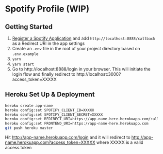 # Spotify Profile (WIP)

## Getting Started

1.  [Register a Spotify Application](https://developer.spotify.com/dashboard/applications) and add `http://localhost:8888/callback` as a Redirect URI in the app settings
2.  Create an `.env` file in the root of your project directory based on `.env.example`
3.  `yarn`
4.  `yarn start`
5.  Go to http://localhost:8888/login in your browser. This will initiate the login flow and finally redirect to http://localhost:3000?access_token=XXXXX

## Heroku Set Up & Deployment

```bash
heroku create app-name
heroku config:set SPOTIFY_CLIENT_ID=XXXXX
heroku config:set SPOTIFY_CLIENT_SECRET=XXXXX
heroku config:set REDIRECT_URI=https://app-name-here.herokuapp.com/callback
heroku config:set FRONTEND_URI=https://app-name-here.herokuapp.com
git push heroku master
```

Hit http://app-name.herokuapp.com/login and it will redirect to http://app-name.herokuapp.com?access_token=XXXXX where XXXXX is a valid access token
